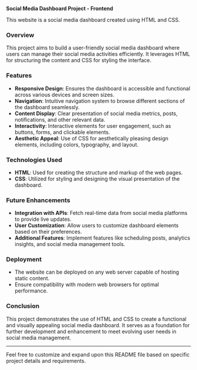 **Social Media Dashboard Project - Frontend**

This website is a social media dashboard created using HTML and CSS.

### Overview
This project aims to build a user-friendly social media dashboard where users can manage their social media activities efficiently. It leverages HTML for structuring the content and CSS for styling the interface.

### Features
- **Responsive Design**: Ensures the dashboard is accessible and functional across various devices and screen sizes.
- **Navigation**: Intuitive navigation system to browse different sections of the dashboard seamlessly.
- **Content Display**: Clear presentation of social media metrics, posts, notifications, and other relevant data.
- **Interactivity**: Interactive elements for user engagement, such as buttons, forms, and clickable elements.
- **Aesthetic Appeal**: Use of CSS for aesthetically pleasing design elements, including colors, typography, and layout.

### Technologies Used
- **HTML**: Used for creating the structure and markup of the web pages.
- **CSS**: Utilized for styling and designing the visual presentation of the dashboard.

### Future Enhancements
- **Integration with APIs**: Fetch real-time data from social media platforms to provide live updates.
- **User Customization**: Allow users to customize dashboard elements based on their preferences.
- **Additional Features**: Implement features like scheduling posts, analytics insights, and social media management tools.

### Deployment
- The website can be deployed on any web server capable of hosting static content.
- Ensure compatibility with modern web browsers for optimal performance.

### Conclusion
This project demonstrates the use of HTML and CSS to create a functional and visually appealing social media dashboard. It serves as a foundation for further development and enhancement to meet evolving user needs in social media management.

---

Feel free to customize and expand upon this README file based on specific project details and requirements.
